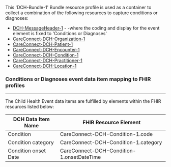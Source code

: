 This 'DCH-Bundle-1' Bundle resource profile is used as a container to collect a combination of the following resources to capture conditions or diagnoses:

- [DCH-MessageHeader-1] - -where the coding and display for the event element is fixed to 'Conditions or Diagnoses'
- [CareConnect-DCH-Organization-1]
- [CareConnect-DCH-Patient-1]
- [CareConnect-DCH-Encounter-1]
- [CareConnect-DCH-Condition-1]
- [CareConnect-DCH-Practitioner-1]
- [CareConnect-DCH-Location-1]
                                                                                                   
### Conditions or Diagnoses event data item mapping to FHIR profiles ###
----------
The Child Health Event data items are fulfilled by elements within the FHIR resources listed below:

| DCH Data Item Name     | FHIR Resource Element                   |
|------------------------|-----------------------------------------|
| Condition              | CareConnect-DCH-Condition-1.code          |
| Condition category     | CareConnect-DCH-Condition-1.category      |
| Condition   onset Date | CareConnect-DCH-Condition-1.onsetDateTime |


[DCH-MessageHeader-1]:dch-messageheader-1.html
[CareConnect-DCH-Organization-1]:careconnect-dch-organization-1.html
[CareConnect-DCH-Patient-1]:careconnect-dch-patient-1.html
[CareConnect-DCH-Encounter-1]:careconnect-dch-encounter-1.html
[CareConnect-DCH-Condition-1]:careconnect-dch-condition-1.html
[CareConnect-DCH-Practitioner-1]:careconnect-dch-practitioner-1.html
[CareConnect-DCH-Location-1]:careconnect-dch-location-1.html

